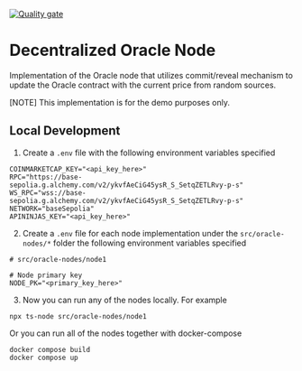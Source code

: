 [![Quality gate](https://github.com/dgma/automation-node-starter/actions/workflows/quality-gate.yml/badge.svg)](https://github.com/dgma/automation-node-starter/actions/workflows/quality-gate.yml)

# Decentralized Oracle Node

Implementation of the Oracle node that utilizes commit/reveal mechanism to update the Oracle contract with the current price from random sources.

[NOTE] This implementation is for the demo purposes only.

## Local Development

1. Create a `.env` file with the following environment variables specified

```
COINMARKETCAP_KEY="<api_key_here>"
RPC="https://base-sepolia.g.alchemy.com/v2/ykvfAeCiG45ysR_S_SetqZETLRvy-p-s"
WS_RPC="wss://base-sepolia.g.alchemy.com/v2/ykvfAeCiG45ysR_S_SetqZETLRvy-p-s"
NETWORK="baseSepolia"
APININJAS_KEY="<api_key_here>"
```

2. Create a `.env` file for each node implementation under the `src/oracle-nodes/*` folder the following environment variables specified

```
# src/oracle-nodes/node1

# Node primary key
NODE_PK="<primary_key_here>"
```

3. Now you can run any of the nodes locally. For example

```
npx ts-node src/oracle-nodes/node1
```

Or you can run all of the nodes together with docker-compose

```
docker compose build
docker compose up
```
